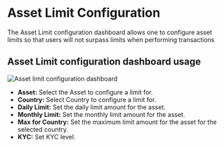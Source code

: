 # Asset Limit Configuration

The Asset Limit configuration dashboard allows one to configure asset limits so that users will not surpass limits when performing transactions

## Asset Limit configuration dashboard usage 

![Asset limit configuration dashboard](/img/dashboard/asset-limits/configuration.png)

- **Asset:** Select the Asset to configure a limit for.
- **Country:** Select Country to configure a limit for.
- **Daily Limit:** Set the daily limit amount for the asset.
- **Monthly Limit:** Set the monthly limit amount for the asset.
- **Max for Country:** Set the maximum limit amount for the asset for the selected country.
- **KYC:** Set KYC level.
